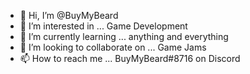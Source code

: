 - 👋 Hi, I’m @BuyMyBeard
- 👀 I’m interested in ... Game Development
- 🌱 I’m currently learning ... anything and everything
- 💞️ I’m looking to collaborate on ... Game Jams
- 📫 How to reach me ... BuyMyBeard#8716 on Discord

<!---
BuyMyBeard/BuyMyBeard is a ✨ special ✨ repository because its `README.md` (this file) appears on your GitHub profile.
You can click the Preview link to take a look at your changes.
--->
